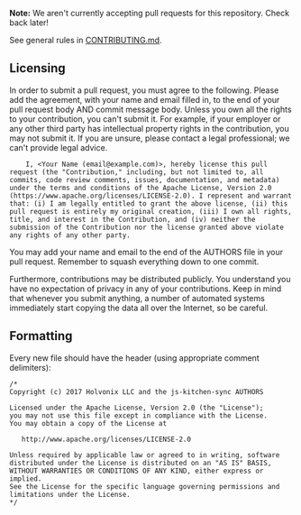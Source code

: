 **Note:** We aren't currently accepting pull requests for this repository. Check back later!

See general rules in [CONTRIBUTING.md](CONTRIBUTING.md).

## Licensing

In order to submit a pull request, you must agree to the following. Please add the agreement, with your name and email filled in, to the end of your pull request body AND commit message body. Unless you own all the rights to your contribution, you can't submit it. For example, if your employer or any other third party has intellectual property rights in the contribution, you may not submit it. If you are unsure, please contact a legal professional; we can't provide legal advice.

```
    I, <Your Name (email@example.com)>, hereby license this pull request (the "Contribution," including, but not limited to, all commits, code review comments, issues, documentation, and metadata) under the terms and conditions of the Apache License, Version 2.0 (https://www.apache.org/licenses/LICENSE-2.0). I represent and warrant that: (i) I am legally entitled to grant the above license, (ii) this pull request is entirely my original creation, (iii) I own all rights, title, and interest in the Contribution, and (iv) neither the submission of the Contribution nor the license granted above violate any rights of any other party.
```

You may add your name and email to the end of the AUTHORS file in your pull request.
Remember to squash everything down to one commit.

Furthermore, contributions may be distributed publicly. You understand you have no expectation of privacy in any of your contributions. Keep in mind that whenever you submit anything, a number of automated systems immediately start copying the data all over the Internet, so be careful.

## Formatting

Every new file should have the header (using appropriate comment delimiters):

```
/*
Copyright (c) 2017 Holvonix LLC and the js-kitchen-sync AUTHORS

Licensed under the Apache License, Version 2.0 (the "License");
you may not use this file except in compliance with the License.
You may obtain a copy of the License at

   http://www.apache.org/licenses/LICENSE-2.0

Unless required by applicable law or agreed to in writing, software
distributed under the License is distributed on an "AS IS" BASIS,
WITHOUT WARRANTIES OR CONDITIONS OF ANY KIND, either express or implied.
See the License for the specific language governing permissions and
limitations under the License.
*/
```
